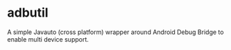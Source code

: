 # adbutil
A simple Javauto (cross platform) wrapper around Android Debug Bridge to enable multi device support.
